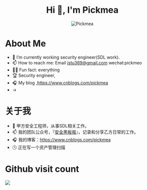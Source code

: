 <h1 align="center">Hi 👋, I'm Pickmea</h1>
<p align="center"> <img src="https://github-readme-stats.vercel.app/api?username=stu2014&show_icons=true" alt="Pickmea" /> </p>




# About Me

- 🔭  I’m currently working security engineer(SDL work).
- 📫  How to reach me: Email istu369@gmail.com  wechat:pickmeo
- 🛀🏾  Fun fact: everything
- 🏆  Security engineer, 
- 🎧  My blog ,https://www.cnblogs.com/pickmea
- ->


# 关于我

- 🔭  甲方安全工程师，从事SDL相关工作。
- 📫  我的团队公众号，『[安全黑板报](https://github.com/Stu2014/Stu2014/qrcode.bmp)』，记录和分享乙方日常的工作。
- 🎧  我的博客：https://www.cnblogs.com/pickmea
- 🕓  正在写一个资产管理扫描

# Github visit count
<p align="left"> 
  <img src="https://profile-counter.glitch.me/Stu2014/count.svg" /><br>
</p>
